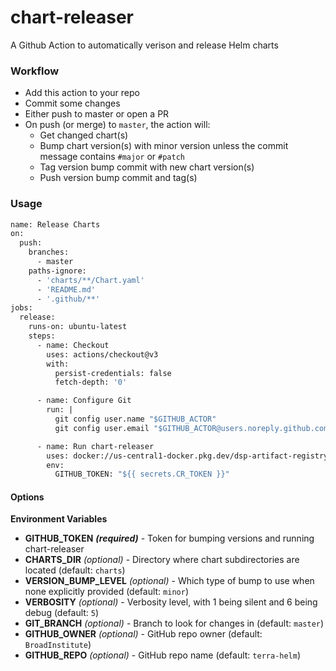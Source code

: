 # chart-releaser

A Github Action to automatically verison and release Helm charts

### Workflow
* Add this action to your repo
* Commit some changes
* Either push to master or open a PR
* On push (or merge) to `master`, the action will:
  * Get changed chart(s)
  * Bump chart version(s) with minor version unless the commit message contains `#major` or `#patch`
  * Tag version bump commit with new chart version(s)
  * Push version bump commit and tag(s)

### Usage
```Dockerfile
name: Release Charts
on:
  push:
    branches:
      - master
    paths-ignore:
      - 'charts/**/Chart.yaml'
      - 'README.md'
      - '.github/**'
jobs:
  release:
    runs-on: ubuntu-latest
    steps:
      - name: Checkout
        uses: actions/checkout@v3
        with:
          persist-credentials: false
          fetch-depth: '0'

      - name: Configure Git
        run: |
          git config user.name "$GITHUB_ACTOR"
          git config user.email "$GITHUB_ACTOR@users.noreply.github.com"

      - name: Run chart-releaser
        uses: docker://us-central1-docker.pkg.dev/dsp-artifact-registry/github-actions-public/action-releaser:latest
        env:
          GITHUB_TOKEN: "${{ secrets.CR_TOKEN }}"
```

#### Options

**Environment Variables**

* **GITHUB_TOKEN** ***(required)*** - Token for bumping versions and running chart-releaser
* **CHARTS_DIR** *(optional)* - Directory where chart subdirectories are located (default: `charts`)
* **VERSION_BUMP_LEVEL** *(optional)* - Which type of bump to use when none explicitly provided (default: `minor`)
* **VERBOSITY** *(optional)* - Verbosity level, with 1 being silent and 6 being debug (default: `5`)
* **GIT_BRANCH** *(optional)* - Branch to look for changes in (default: `master`)
* **GITHUB_OWNER** *(optional)* - GitHub repo owner (default: `BroadInstitute`)
* **GITHUB_REPO** *(optional)* - GitHub repo name (default: `terra-helm`)
